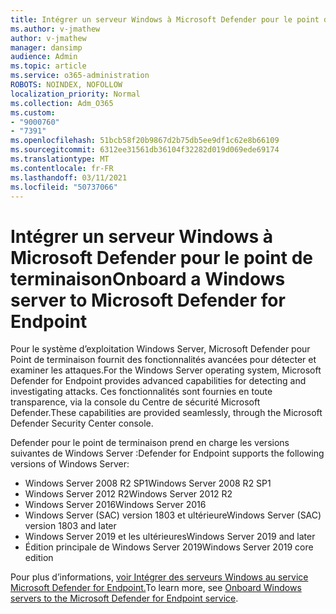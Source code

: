 ```yaml
---
title: Intégrer un serveur Windows à Microsoft Defender pour le point de terminaison
ms.author: v-jmathew
author: v-jmathew
manager: dansimp
audience: Admin
ms.topic: article
ms.service: o365-administration
ROBOTS: NOINDEX, NOFOLLOW
localization_priority: Normal
ms.collection: Adm_O365
ms.custom:
- "9000760"
- "7391"
ms.openlocfilehash: 51bcb58f20b9867d2b75db5ee9df1c62e8b66109
ms.sourcegitcommit: 6312ee31561db36104f32282d019d069ede69174
ms.translationtype: MT
ms.contentlocale: fr-FR
ms.lasthandoff: 03/11/2021
ms.locfileid: "50737066"
---
```

# <a name="onboard-a-windows-server-to-microsoft-defender-for-endpoint"></a><span data-ttu-id="e59af-102">Intégrer un serveur Windows à Microsoft Defender pour le point de terminaison</span><span class="sxs-lookup"><span data-stu-id="e59af-102">Onboard a Windows server to Microsoft Defender for Endpoint</span></span>

<span data-ttu-id="e59af-103">Pour le système d’exploitation Windows Server, Microsoft Defender pour Point de terminaison fournit des fonctionnalités avancées pour détecter et examiner les attaques.</span><span class="sxs-lookup"><span data-stu-id="e59af-103">For the Windows Server operating system, Microsoft Defender for Endpoint provides advanced capabilities for detecting and investigating attacks.</span></span> <span data-ttu-id="e59af-104">Ces fonctionnalités sont fournies en toute transparence, via la console du Centre de sécurité Microsoft Defender.</span><span class="sxs-lookup"><span data-stu-id="e59af-104">These capabilities are provided seamlessly, through the Microsoft Defender Security Center console.</span></span>

<span data-ttu-id="e59af-105">Defender pour le point de terminaison prend en charge les versions suivantes de Windows Server :</span><span class="sxs-lookup"><span data-stu-id="e59af-105">Defender for Endpoint supports the following versions of Windows Server:</span></span>

- <span data-ttu-id="e59af-106">Windows Server 2008 R2 SP1</span><span class="sxs-lookup"><span data-stu-id="e59af-106">Windows Server 2008 R2 SP1</span></span>
- <span data-ttu-id="e59af-107">Windows Server 2012 R2</span><span class="sxs-lookup"><span data-stu-id="e59af-107">Windows Server 2012 R2</span></span>
- <span data-ttu-id="e59af-108">Windows Server 2016</span><span class="sxs-lookup"><span data-stu-id="e59af-108">Windows Server 2016</span></span>
- <span data-ttu-id="e59af-109">Windows Server (SAC) version 1803 et ultérieure</span><span class="sxs-lookup"><span data-stu-id="e59af-109">Windows Server (SAC) version 1803 and later</span></span>
- <span data-ttu-id="e59af-110">Windows Server 2019 et les ultérieures</span><span class="sxs-lookup"><span data-stu-id="e59af-110">Windows Server 2019 and later</span></span>
- <span data-ttu-id="e59af-111">Édition principale de Windows Server 2019</span><span class="sxs-lookup"><span data-stu-id="e59af-111">Windows Server 2019 core edition</span></span>

<span data-ttu-id="e59af-112">Pour plus d’informations, [voir Intégrer des serveurs Windows au service Microsoft Defender for Endpoint.](https://go.microsoft.com/fwlink/?linkid=2143627)</span><span class="sxs-lookup"><span data-stu-id="e59af-112">To learn more, see [Onboard Windows servers to the Microsoft Defender for Endpoint service](https://go.microsoft.com/fwlink/?linkid=2143627).</span></span>
